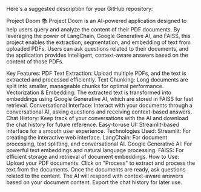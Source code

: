 
Here's a suggested description for your GitHub repository:

Project Doom :books:
Project Doom is an AI-powered application designed to help users query and analyze the content of their PDF documents. By leveraging the power of LangChain, Google Generative AI, and FAISS, this project enables the extraction, segmentation, and embedding of text from uploaded PDFs. Users can ask questions related to their documents, and the application provides intelligent, context-aware answers based on the content of those PDFs.

Key Features:
PDF Text Extraction: Upload multiple PDFs, and the text is extracted and processed efficiently.
Text Chunking: Long documents are split into smaller, manageable chunks for optimal performance.
Vectorization & Embedding: The extracted text is transformed into embeddings using Google Generative AI, which are stored in FAISS for fast retrieval.
Conversational Interface: Interact with your documents through a conversational AI, asking questions and receiving context-based answers.
Chat History: Keep track of your conversations with the AI and download the chat history for future reference.
Easy-to-use UI: Streamlit-based interface for a smooth user experience.
Technologies Used:
Streamlit: For creating the interactive web interface.
LangChain: For document processing, text splitting, and conversational AI.
Google Generative AI: For powerful text embeddings and natural language processing.
FAISS: For efficient storage and retrieval of document embeddings.
How to Use:
Upload your PDF documents.
Click on "Process" to extract and process the text from the documents.
Once the documents are ready, ask questions related to the content.
The AI will respond with context-aware answers based on your document content.
Export the chat history for later use.
